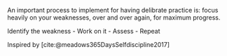 An important process to implement for having delibrate practice is: focus heavily on your weaknesses, over and over again, for maximum progress.

Identify the weakness - Work on it - Assess - Repeat

Inspired by [cite:@meadows365DaysSelfdiscipline2017]

